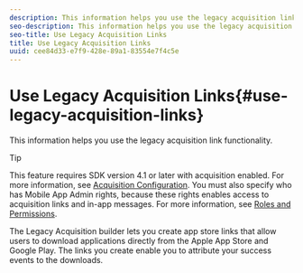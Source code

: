 ```yaml
---
description: This information helps you use the legacy acquisition link functionality.
seo-description: This information helps you use the legacy acquisition link functionality.
seo-title: Use Legacy Acquisition Links
title: Use Legacy Acquisition Links
uuid: cee84d33-e7f9-428e-89a1-83554e7f4c5e
---
```


# Use Legacy Acquisition Links{#use-legacy-acquisition-links}

This information helps you use the legacy acquisition link functionality.

>[!TIP]
>
>This feature requires SDK version 4.1 or later with acquisition enabled. For more information, see [Acquisition Configuration](../../../../acquisition-main/t-enable-acquisition.md#task_5832F50B28DB44F5A9E6DBB7B6D6FD2A). You must also specify who has Mobile App Admin rights, because these rights enables access to acquisition links and in-app messages. For more information, see [Roles and Permissions](../../../../gs/c-mob-roles-and-permissions.md#concept_B1EC13F686F742D1AD7025C38F60A70D).

The Legacy Acquisition builder lets you create app store links that allow users to download applications directly from the Apple App Store and Google Play. The links you create enable you to attribute your success events to the downloads.

